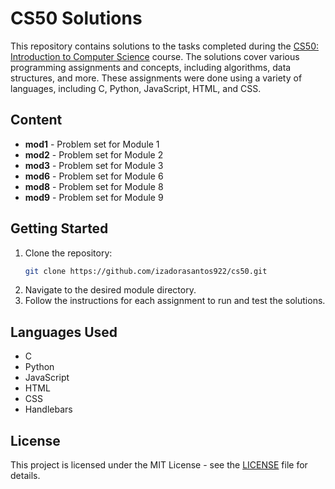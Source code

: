 # CS50 Solutions

This repository contains solutions to the tasks completed during the [CS50: Introduction to Computer Science](https://cs50.harvard.edu/) course. The solutions cover various programming assignments and concepts, including algorithms, data structures, and more. These assignments were done using a variety of languages, including C, Python, JavaScript, HTML, and CSS.

## Content

- **mod1** - Problem set for Module 1
- **mod2** - Problem set for Module 2
- **mod3** - Problem set for Module 3
- **mod6** - Problem set for Module 6
- **mod8** - Problem set for Module 8
- **mod9** - Problem set for Module 9

## Getting Started

1. Clone the repository:
    ```bash
    git clone https://github.com/izadorasantos922/cs50.git
    ```
2. Navigate to the desired module directory.
3. Follow the instructions for each assignment to run and test the solutions.

## Languages Used

- C
- Python
- JavaScript
- HTML
- CSS
- Handlebars

## License

This project is licensed under the MIT License - see the [LICENSE](LICENSE) file for details.
